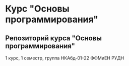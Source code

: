 # Курс "Основы программирования"

## Репозиторий курса "Основы программирования"
1 курс, 1 семестр, группа НКАбд-01-22 ФФМиЕН РУДН
